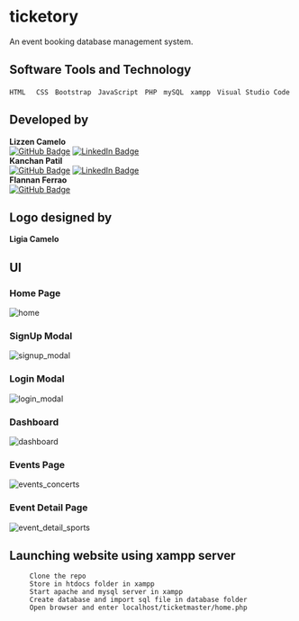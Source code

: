# ticketory
An event booking database management system.

## Software Tools and Technology
```HTML ``` 
&nbsp;
```CSS```
&nbsp;
```Bootstrap```
&nbsp;
```JavaScript```
&nbsp;
```PHP```
&nbsp;
```mySQL```
&nbsp;
```xampp```
&nbsp;
```Visual Studio Code```

## Developed by

**Lizzen Camelo**   
[![GitHub Badge](https://img.shields.io/badge/GitHub-100000?style=for-the-badge&logo=github&logoColor=white)](https://github.com/lizzencamelo)
[![LinkedIn Badge](https://img.shields.io/badge/LinkedIn-0077B5?style=for-the-badge&logo=linkedin&logoColor=white)](https://www.linkedin.com/in/lizzen-camelo/)  
**Kanchan Patil**  
[![GitHub Badge](https://img.shields.io/badge/GitHub-100000?style=for-the-badge&logo=github&logoColor=white)](https://github.com/knchn08)
[![LinkedIn Badge](https://img.shields.io/badge/LinkedIn-0077B5?style=for-the-badge&logo=linkedin&logoColor=white)](https://www.linkedin.com/in/kanchan-patil-a37087200/)  
**Flannan Ferrao**  
[![GitHub Badge](https://img.shields.io/badge/GitHub-100000?style=for-the-badge&logo=github&logoColor=white)](https://github.com/flannanferrao)

  
## Logo designed by
**Ligia Camelo**

## UI

### Home Page
![home](https://github.com/lizzencamelo/ticketory/blob/main/product/home.png)

### SignUp Modal  
![signup_modal](https://github.com/lizzencamelo/ticketory/blob/main/product/signup_modal.png)

### Login Modal   
![login_modal](https://github.com/lizzencamelo/ticketory/blob/main/product/login_modal.png)

### Dashboard   
![dashboard](https://github.com/lizzencamelo/ticketory/blob/main/product/dashboard_sec.png)

### Events Page
![events_concerts](https://github.com/lizzencamelo/ticketory/blob/main/product/events_concerts.png)

### Event Detail Page 
![event_detail_sports](https://github.com/lizzencamelo/ticketory/blob/main/product/event_detail_sport.png)



## Launching website using xampp server

         Clone the repo  
         Store in htdocs folder in xampp  
         Start apache and mysql server in xampp
         Create database and import sql file in database folder
         Open browser and enter localhost/ticketmaster/home.php
         
